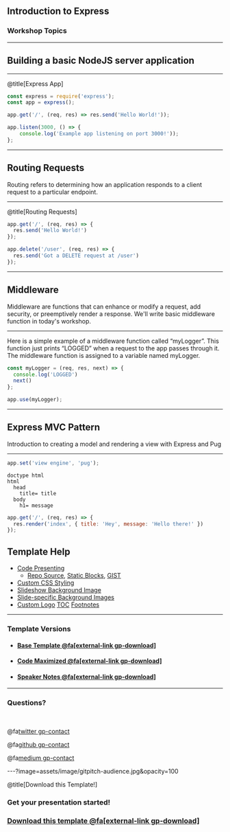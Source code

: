 ## Introduction to Express

### Workshop Topics

---

## Building a basic NodeJS server application

---

@title[Express App]

```javascript
const express = require('express');
const app = express();

app.get('/', (req, res) => res.send('Hello World!'));

app.listen(3000, () => {
    console.log('Example app listening on port 3000!'));
};
```

---

## Routing Requests

Routing refers to determining how an application responds to a
client request to a particular endpoint.

---

@title[Routing Requests]

```javascript
app.get('/', (req, res) => {
  res.send('Hello World!')
});
```

```javascript
app.delete('/user', (req, res) => {
  res.send('Got a DELETE request at /user')
});
```

---

## Middleware

Middleware are functions that can enhance or modify a request, add security, or preemptively render a response. 
We'll write basic middleware function in today's workshop.

---

Here is a simple example of a middleware function called “myLogger”. This function just prints “LOGGED” when
a request to the app passes through it. The middleware function is assigned to a variable named myLogger.

```javascript
const myLogger = (req, res, next) => {
  console.log('LOGGED')
  next()
};

app.use(myLogger);
```

---

## Express MVC Pattern

Introduction to creating a model and rendering a view with Express and Pug

---

```javascript
app.set('view engine', 'pug');
```

```pug
doctype html
html
  head
    title= title
  body
    h1= message
```

```javascript
app.get('/', (req, res) => {
  res.render('index', { title: 'Hey', message: 'Hello there!' })
});
```



## Template Help

- [Code Presenting](https://github.com/gitpitch/gitpitch/wiki/Code-Presenting)
  + [Repo Source](https://github.com/gitpitch/gitpitch/wiki/Code-Delimiter-Slides), [Static Blocks](https://github.com/gitpitch/gitpitch/wiki/Code-Slides), [GIST](https://github.com/gitpitch/gitpitch/wiki/GIST-Slides) 
- [Custom CSS Styling](https://github.com/gitpitch/gitpitch/wiki/Slideshow-Custom-CSS)
- [Slideshow Background Image](https://github.com/gitpitch/gitpitch/wiki/Background-Setting)
- [Slide-specific Background Images](https://github.com/gitpitch/gitpitch/wiki/Image-Slides#background)
- [Custom Logo](https://github.com/gitpitch/gitpitch/wiki/Logo-Setting) [TOC](https://github.com/gitpitch/gitpitch/wiki/Table-of-Contents) [Footnotes](https://github.com/gitpitch/gitpitch/wiki/Footnote-Setting)

---

### Template Versions

- #### [Base Template  @fa[external-link gp-download]](https://gitpitch.com/gitpitch/templates/white)
- #### [Code Maximized @fa[external-link gp-download]](https://gitpitch.com/gitpitch/templates/white?p=codemax)
- #### [Speaker Notes @fa[external-link gp-download]](https://gitpitch.com/gitpitch/templates/white?p=speaker)

---

### Questions?

<br>

@fa[twitter gp-contact](@gitpitch)

@fa[github gp-contact](gitpitch)

@fa[medium gp-contact](@gitpitch)

---?image=assets/image/gitpitch-audience.jpg&opacity=100

@title[Download this Template!]

### <span class="white">Get your presentation started!</span>
### [Download this template @fa[external-link gp-download]](https://gitpitch.com/template/download/white)

